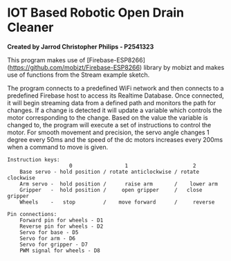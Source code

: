 # IOT Based Robotic Open Drain Cleaner
**Created by Jarrod Christopher Philips - P2541323**

This program makes use of [Firebase-ESP8266] (https://github.com/mobizt/Firebase-ESP8266) library by mobizt and makes use of functions from the Stream example sketch. 

The program connects to a predefined WiFi network and then connects to a predefined Firebase host to access its Realtime Database. Once connected, it will begin streaming data from a defined path and monitors the path for changes. If a change is detected it will update a variable which controls the motor corresponding to the change. Based on the value the variable is changed to, the program will execute a set of instructions to control the motor. For smooth movement and precision, the servo angle changes 1 degree every 50ms and the speed of the dc motors increases every 200ms when a command to move is given.   

```
Instruction keys:
                    0                 1                     2
    Base servo - hold position / rotate anticlockwise / rotate clockwise 
    Arm servo -  hold position /      raise arm       /    lower arm
    Gripper   -  hold position /     open gripper     /   close gripper  
    Wheels    -   stop         /    move forward      /     reverse
```  

```  
Pin connections:
    Forward pin for wheels - D1
    Reverse pin for wheels - D2
    Servo for base - D5
    Servo for arm - D6
    Servo for gripper - D7
    PWM signal for wheels - D8
```